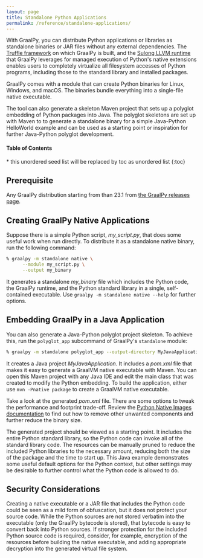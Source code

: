 ```yaml
---
layout: page
title: Standalone Python Applications
permalink: /reference/standalone-applications/
---
```


With GraalPy, you can distribute Python applications or libraries as standalone binaries or JAR files without any external dependencies.
The [Truffle framework](https://github.com/oracle/graal/tree/master/truffle) on which GraalPy is built, and the [Sulong LLVM runtime](https://github.com/oracle/graal/tree/master/sulong) that GraalPy leverages for managed execution of Python's native extensions enables users to completely virtualize all filesystem accesses of Python programs, including those to the standard library and installed packages.

GraalPy comes with a module that can create Python binaries for Linux, Windows, and macOS. 
The binaries bundle everything into a single-file native executable.

The tool can also generate a skeleton Maven project that sets up a polyglot embedding of Python packages into Java.
The polyglot skeletons are set up with Maven to to generate a standalone binary for a simple Java-Python HelloWorld example and can be used as a starting point or inspiration for further Java-Python polyglot development.

<h4>Table of Contents</h4>
  * this unordered seed list will be replaced by toc as unordered list
  {:toc}

## Prerequisite

Any GraalPy distribution starting from than 23.1 from [the GraalPy releases page](https://github.com/oracle/graalpython/releases).

## Creating GraalPy Native Applications

Suppose there is a simple Python script, _my_script.py_, that does some useful work when run directly.
To distribute it as a standalone native binary, run the following command:

```bash
% graalpy -m standalone native \
      --module my_script.py \
      --output my_binary
```

It generates a standalone _my_binary_ file which includes the Python code, the GraalPy runtime, and the Python standard library in a single, self-contained executable.
Use `graalpy -m standalone native --help` for further options.
 
## Embedding GraalPy in a Java Application

You can also generate a Java-Python polyglot project skeleton.
To achieve this, run the `polyglot_app` subcommand of GraalPy's `standalone` module:

```bash
% graalpy -m standalone polyglot_app --output-directory MyJavaApplication
```

It creates a Java project _MyJavaApplication_. It includes a _pom.xml_ file that makes it easy to generate a GraalVM native executable with Maven.
You can open this Maven project with any Java IDE and edit the main class that was created to modify the Python embedding.
To build the application, either use `mvn -Pnative package` to create a GraalVM native executable.

Take a look at the generated _pom.xml_ file.
There are some options to tweak the performance and footprint trade-off.
Review the [Python Native Images documentation](PythonNativeImages.md) to find out how to remove other unwanted components and further reduce the binary size.

The generated project should be viewed as a starting point.
It includes the entire Python standard library, so the Python code can invoke all of the standard library code.
The resources can be manually pruned to reduce the included Python libraries to the necessary amount, reducing both the size of the package and the time to start up.
This Java example demonstrates some useful default options for the Python context, but other settings may be desirable to further control what the Python code is allowed to do.

## Security Considerations

Creating a native executable or a JAR file that includes the Python code could be seen as a mild form of obfuscation, but it does not protect your source code.
While the Python sources are not stored verbatim into the executable (only the GraalPy bytecode is stored), that bytecode is easy to convert back into Python sources.
If stronger protection for the included Python source code is required, consider, for example, encryption of the resources before building the native executable, and adding appropriate decryption into the generated virtual file system.
